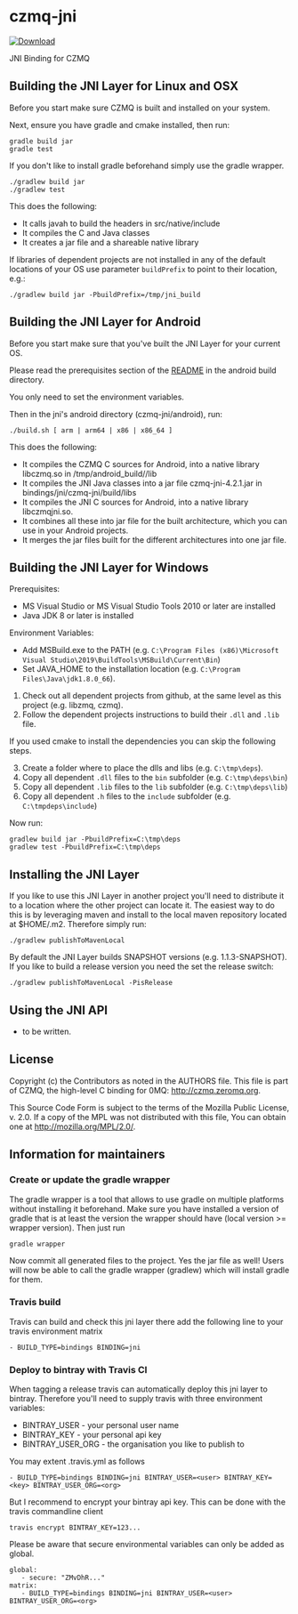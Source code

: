 # czmq-jni

[ ![Download](https://api.bintray.com/packages/zeromq/maven/czmq-jni/images/download.svg) ](https://bintray.com/zeromq/maven/czmq-jni/_latestVersion)

JNI Binding for CZMQ

## Building the JNI Layer for Linux and OSX

Before you start make sure CZMQ is built and installed on your system.

Next, ensure you have gradle and cmake installed, then run:

    gradle build jar
    gradle test

If you don't like to install gradle beforehand simply use the gradle wrapper.

    ./gradlew build jar
    ./gradlew test

This does the following:

* It calls javah to build the headers in src/native/include
* It compiles the C and Java classes
* It creates a jar file and a shareable native library

If libraries of dependent projects are not installed in any of the default locations of your OS use parameter `buildPrefix` to point to their location, e.g.:

    ./gradlew build jar -PbuildPrefix=/tmp/jni_build

## Building the JNI Layer for Android

Before you start make sure that you've built the JNI Layer for your current OS.

Please read the prerequisites section of the [README](../../builds/android/README.md) in the android build directory.

You only need to set the environment variables.

Then in the jni's android directory (czmq-jni/android), run:

    ./build.sh [ arm | arm64 | x86 | x86_64 ]

This does the following:

* It compiles the CZMQ C sources for Android, into a native library libczmq.so in /tmp/android_build/<architecture>/lib
* It compiles the JNI Java classes into a jar file czmq-jni-4.2.1.jar in bindings/jni/czmq-jni/build/libs
* It compiles the JNI C sources for Android, into a native library libczmqjni.so.
* It combines all these into jar file for the built architecture, which you can use in your Android projects.
* It merges the jar files built for the different architectures into one jar file.

## Building the JNI Layer for Windows

Prerequisites:
* MS Visual Studio or MS Visual Studio Tools 2010 or later are installed
* Java JDK 8 or later is installed

Environment Variables:
* Add MSBuild.exe to the PATH (e.g. `C:\Program Files (x86)\Microsoft Visual Studio\2019\BuildTools\MSBuild\Current\Bin`)
* Set JAVA_HOME to the installation location (e.g. `C:\Program Files\Java\jdk1.8.0_66`).

1. Check out all dependent projects from github, at the same level as this project (e.g. libzmq, czmq).
2. Follow the dependent projects instructions to build their `.dll` and `.lib` file.

If you used cmake to install the dependencies you can skip the following steps.

3. Create a folder where to place the dlls and libs (e.g. `C:\tmp\deps`).
4. Copy all dependent `.dll` files to the `bin` subfolder (e.g. `C:\tmp\deps\bin`)
5. Copy all dependent `.lib` files to the `lib` subfolder (e.g. `C:\tmp\deps\lib`)
6. Copy all dependent `.h` files to the `include` subfolder (e.g. `C:\tmpdeps\include`)

Now run:

    gradlew build jar -PbuildPrefix=C:\tmp\deps
    gradlew test -PbuildPrefix=C:\tmp\deps

## Installing the JNI Layer

If you like to use this JNI Layer in another project you'll need to distribute it
to a location where the other project can locate it. The easiest way to do this
is by leveraging maven and install to the local maven repository located at
$HOME/.m2. Therefore simply run:

    ./gradlew publishToMavenLocal

By default the JNI Layer builds SNAPSHOT versions (e.g. 1.1.3-SNAPSHOT). If you
like to build a release version you need the set the release switch:

    ./gradlew publishToMavenLocal -PisRelease

## Using the JNI API

- to be written.

## License


Copyright (c) the Contributors as noted in the AUTHORS file.
This file is part of CZMQ, the high-level C binding for 0MQ:
http://czmq.zeromq.org.

This Source Code Form is subject to the terms of the Mozilla Public
License, v. 2.0. If a copy of the MPL was not distributed with this
file, You can obtain one at http://mozilla.org/MPL/2.0/.


## Information for maintainers

### Create or update the gradle wrapper

The gradle wrapper is a tool that allows to use gradle on multiple platforms
without installing it beforehand. Make sure you have installed a version of
gradle that is at least the version the wrapper should have (local version >=  wrapper version).
Then just run

    gradle wrapper

Now commit all generated files to the project. Yes the jar file as well! Users
will now be able to call the gradle wrapper (gradlew) which will install gradle
for them.

### Travis build

Travis can build and check this jni layer there add the following line to your
travis environment matrix

    - BUILD_TYPE=bindings BINDING=jni

### Deploy to bintray with Travis CI

When tagging a release travis can automatically deploy this jni layer to bintray.
Therefore you'll need to supply travis with three environment variables:

* BINTRAY_USER - your personal user name
* BINTRAY_KEY - your personal api key
* BINTRAY_USER_ORG - the organisation you like to publish to

You may extent .travis.yml as follows

    - BUILD_TYPE=bindings BINDING=jni BINTRAY_USER=<user> BINTRAY_KEY=<key> BINTRAY_USER_ORG=<org>

But I recommend to encrypt your bintray api key. This can be done with the
travis commandline client

    travis encrypt BINTRAY_KEY=123...

Please be aware that secure environmental variables can only be added as global.

    global:
       - secure: "ZMvDhR..."
    matrix:
       - BUILD_TYPE=bindings BINDING=jni BINTRAY_USER=<user> BINTRAY_USER_ORG=<org>

